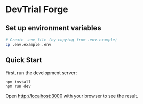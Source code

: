 # DevTrial Forge

## Set up environment variables

```bash
# Create .env file (by copying from .env.example)
cp .env.example .env
```

## Quick Start

First, run the development server:

```bash
npm install
npm run dev
```

Open [http://localhost:3000](http://localhost:3000) with your browser to see the result.
